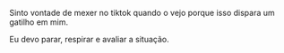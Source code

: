 Sinto vontade de mexer no tiktok quando o vejo porque isso dispara um gatilho em mim.

Eu devo parar, respirar e avaliar a situação.